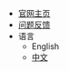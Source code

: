 * [官网主页](https://developer.aliyun.com/tool/cosy)
* [问题反馈](https://github.com/alibaba-cloud-toolkit/cosy/issues)
* 语言
  * English
  * [中文](/zh-cn/)